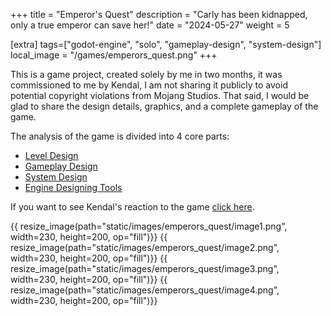 +++
title = "Emperor's Quest"
description = "Carly has been kidnapped, only a true emperor can save her!"
date = "2024-05-27"
weight = 5

[extra]
tags=["godot-engine", "solo", "gameplay-design", "system-design"]
local_image = "/games/emperors_quest.png"
+++

This is a game project, created solely by me in two months, it was commissioned to me by Kendal, I am not sharing it publicly to avoid potential copyright violations from Mojang Studios. That said, I would be glad to share the design details, graphics, and a complete gameplay of the game.

The analysis of the game is divided into 4 core parts:
- [Level Design](/games/emperors_quest/level-design)
- [Gameplay Design](/games/emperors_quest/gameplay-design)
- [System Design](/games/emperors_quest/system-design)
- [Engine Designing Tools](/games/emperors_quest/engine-tools)

If you want to see Kendal's reaction to the game [click here](https://www.youtube.com/watch?v=2S3NR6Hu13Y).

<div class = "gallery">
{{ resize_image(path="static/images/emperors_quest/image1.png", width=230, height=200, op="fill")}}
{{ resize_image(path="static/images/emperors_quest/image2.png", width=230, height=200, op="fill")}}
{{ resize_image(path="static/images/emperors_quest/image3.png", width=230, height=200, op="fill")}}
{{ resize_image(path="static/images/emperors_quest/image4.png", width=230, height=200, op="fill")}}
</div>

